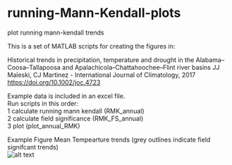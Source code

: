 # running-Mann-Kendall-plots
plot running mann-kendall trends

This is a set of MATLAB scripts for creating the figures in:

Historical trends in precipitation, temperature and drought in the Alabama–Coosa–Tallapoosa and Apalachicola–Chattahoochee–Flint river basins
JJ Maleski, CJ Martinez - International Journal of Climatology, 2017
https://doi.org/10.1002/joc.4723

Example data is included in an excel file.  
Run scripts in this order:  
1 calculate running mann kendall (RMK_annual)  
2 calculate field significance (RMK_FS_annual)  
3 plot (plot_annual_RMK)  

Example Figure Mean Tempearture trends (grey outlines indicate field signifcant trends)  
![alt text](https://github.com/jeromemaleski/running-Mann-Kendall-plots/ALBANY_3_SE_Mean_Temp.png)
